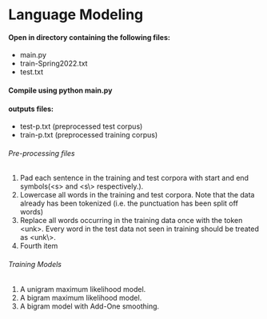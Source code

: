 # Language Modeling

#### Open in directory containing the following files:
* main.py
* train-Spring2022.txt
* test.txt

#### Compile using python main.py
#### outputs files:
* test-p.txt (preprocessed test corpus)
* train-p.txt (preprocessed training corpus)

###### Pre-processing files
<ol>
  <li>Pad each sentence in the training and test corpora with start and end symbols(&lt;s&gt; and &lt;s\&gt; respectively.).</li>
  <li>Lowercase all words in the training and test corpora. Note that the data already has
been tokenized (i.e. the punctuation has been split off words)</li>
  <li>Replace all words occurring in the training data once with the token &lt;unk&gt;. Every word
in the test data not seen in training should be treated as &lt;unk\&gt;.</li>
  <li>Fourth item</li>
</ol>

###### Training Models
<ol>
    <li>A unigram maximum likelihood model.</li>
    <li>A bigram maximum likelihood model.</li>
    <li>A bigram model with Add-One smoothing.</li>
</ol>

